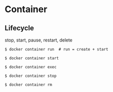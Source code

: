# Container

## Lifecycle

stop, start, pause, restart, delete

```
$ docker container run  # run = create + start

$ docker container start

$ docker container exec

$ docker container stop

$ docker container rm

```

